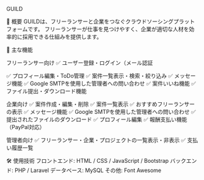 GUILD

📌 概要
GUILDは、フリーランサーと企業をつなぐクラウドソーシングプラットフォームです。
フリーランサーが仕事を見つけやすく、企業が適切な人材を効率的に採用できる仕組みを提供します。

🎯 主な機能

フリーランサー向け
✅ ユーザー登録・ログイン（メール認証

✅ プロフィール編集・ToDo管理
✅ 案件一覧表示・検索・絞り込み
✅ メッセージ機能
✅ Google SMTPを使用した管理者への問い合わせ
✅ 案件いいね機能
✅ ファイル提出・ダウンロード機能

企業向け
✅ 案件作成・編集・削除
✅ 案件一覧表示
✅ おすすめフリーランサーの表示
✅ メッセージ機能
✅ Google SMTPを使用した管理者への問い合わせ
✅ 提出されたファイルのダウンロード
✅ プロフィール編集
✅ 報酬支払い機能（PayPal対応）

管理者向け
✅ フリーランサー・企業・プロジェクトの一覧表示・非表示
✅ 支払い履歴一覧

🛠 使用技術
フロントエンド: HTML / CSS / JavaScript / Bootstrap
バックエンド: PHP / Laravel
データベース: MySQL
その他: Font Awesome
